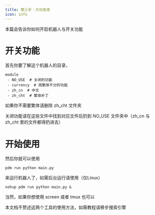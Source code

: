 ```yaml
---
title: 第三步：大功告成
icon: info
---
```


本篇会告诉你如何开启机器人与开关功能

# 开关功能

首先你要了解这个机器人的目录，

```text
module
 - NO_USE  # 关闭的功能
 - currency  # 简繁体不分的功能
 - zh_cn  # 中文
 - zh_cht  # 繁体补丁
```

如果你不需要繁体请删除 zh_cht 文件夹

关闭功能请在这些文件中找到对应文件后扔到 NO_USE 文件夹中（zh_cn 与 zh_cht 里的文件都得扔进去）

# 开始使用

然后你就可以使用

```shell
pdm run python main.py
```

来运行机器人了，如需后台运行请使用（仅Linux）

```shell
nohup pdm run python main.py &
```

当然，如果你想使用 screen 或者 tmux 也可以

本文档不赘述这两个工具的使用方法，如需教程请移步搜索引擎